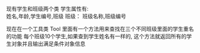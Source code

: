 现有学生和班级两个类 
学生属性有:	
姓名,年龄,学生编号,班级
班级：
班级名称,班级编号

现在在一个工具类 Tool
里面有一个方法用来查找在三个不同班级里面的学生重名的功能
 每个班级10个学生,如果查到学生姓名有一样的,
 这个方法就返回所有的学生对象并且输出满足条件对象信息 